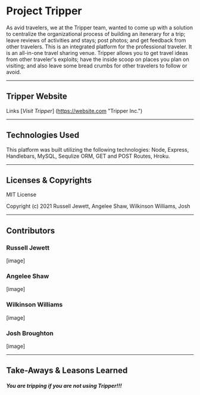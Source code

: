 # Project Tripper

As avid travelers, we at the Tripper team, wanted to come up with a solution to centralize the organizational process of building an itenerary for a trip; leave reviews of activities and stays; post photos; and get feedback from other travelers. This is an integrated platform for the professional traveler. It is an all-in-one travel sharing venue. Tripper allows you to get travel ideas from other traveler's exploits; have the inside scoop on places you plan on visiting; and also leave some bread crumbs for other travelers to follow or avoid.

---
## Tripper Website

Links 
[_Visit Tripper_] (https://website.com "Tripper Inc.")

---
## Technologies Used

This platform was built utilizing the following technologies: Node, Express, Handlebars, MySQL, Sequlize ORM, GET and POST Routes, Hroku.

---
## Licenses & Copyrights

MIT License

Copyright (c) 2021 Russell Jewett, Angelee Shaw, Wilkinson Williams, Josh

---
## Contributors

### Russell Jewett
[image]

### Angelee Shaw
[image]

### Wilkinson Williams
[image]

### Josh Broughton
[image]

---
## Take-Aways & Leasons Learned

##### You are tripping if you are not using Tripper!!!
